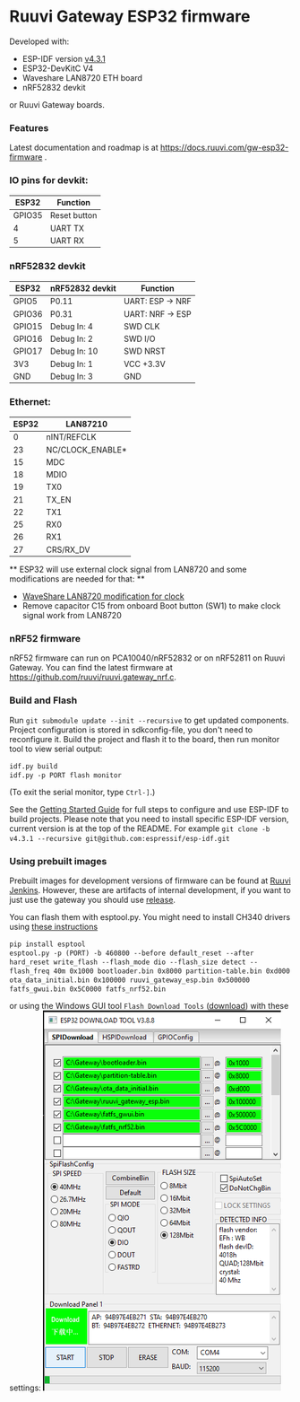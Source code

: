 # Ruuvi Gateway ESP32 firmware

Developed with:
* ESP-IDF version [v4.3.1](https://github.com/espressif/esp-idf/releases/tag/v4.3.1)
* ESP32-DevKitC V4
* Waveshare LAN8720 ETH board
* nRF52832 devkit

or Ruuvi Gateway boards.

### Features

Latest documentation and roadmap is at https://docs.ruuvi.com/gw-esp32-firmware . 

### IO pins for devkit:
| ESP32  |   Function   |
|--------|--------------|
| GPIO35 | Reset button |
| 4 | UART TX |
| 5 | UART RX |

### nRF52832 devkit
| ESP32  | nRF52832 devkit |     Function     |
|--------|-----------------|------------------|
| GPIO5  | P0.11           | UART: ESP -> NRF |
| GPIO36 | P0.31           | UART: NRF -> ESP |
| GPIO15 | Debug In: 4     | SWD CLK          |
| GPIO16 | Debug In: 2     | SWD I/O          |
| GPIO17 | Debug In: 10    | SWD NRST         |
| 3V3    | Debug In: 1     | VCC +3.3V        |
| GND    | Debug In: 3     | GND              |

### Ethernet:
| ESP32 | LAN87210 |
|----|---|
|  0 | nINT/REFCLK |
| 23 | NC/CLOCK_ENABLE* |
| 15 | MDC |
| 18 | MDIO |
| 19 | TX0 |
| 21 | TX_EN |
| 22 | TX1 |
| 25 | RX0 |
| 26 | RX1 |
| 27 | CRS/RX_DV |

** ESP32 will use external clock signal from LAN8720 and some modifications are needed for that: **
* [WaveShare LAN8720 modification for clock](https://sautter.com/blog/ethernet-on-esp32-using-lan8720/)
* Remove capacitor C15 from onboard Boot button (SW1) to make clock signal work from LAN8720

### nRF52 firmware
nRF52 firmware can run on PCA10040/nRF52832 or on nRF52811 on Ruuvi Gateway. You can find the latest firmware at https://github.com/ruuvi/ruuvi.gateway_nrf.c. 

### Build and Flash

Run `git submodule update --init --recursive` to get updated components. 
Project configuration is stored in sdkconfig-file, you don't need to reconfigure it. 
Build the project and flash it to the board, then run monitor tool to view serial output:

```
idf.py build
idf.py -p PORT flash monitor
```

(To exit the serial monitor, type ``Ctrl-]``.)

See the [Getting Started Guide](https://docs.espressif.com/projects/esp-idf/en/v4.3.1/esp32/get-started/index.html) for full steps to configure and use ESP-IDF to build projects. Please note that you need to install specific ESP-IDF version, current version is at the top of the README. For example `git clone -b v4.3.1 --recursive git@github.com:espressif/esp-idf.git`

### Using prebuilt images
Prebuilt images for development versions of firmware can be found at [Ruuvi Jenkins](https://jenkins.ruuvi.com/job/ruuvi_gateway_esp-PR/). However, these are artifacts of internal development, if you want to just use the gateway you should use [release](https://github.com/ruuvi/ruuvi.gateway_esp.c/releases).

You can flash them with esptool.py. You might need to install CH340 drivers using [these instructions](https://learn.sparkfun.com/tutorials/how-to-install-ch340-drivers#drivers-if-you-need-them)
```
pip install esptool
esptool.py -p (PORT) -b 460800 --before default_reset --after hard_reset write_flash --flash_mode dio --flash_size detect --flash_freq 40m 0x1000 bootloader.bin 0x8000 partition-table.bin 0xd000 ota_data_initial.bin 0x100000 ruuvi_gateway_esp.bin 0x500000 fatfs_gwui.bin 0x5C0000 fatfs_nrf52.bin
```

or using the Windows GUI tool `Flash Download Tools` ([download](https://www.espressif.com/en/support/download/other-tools)) with these settings:
![alt text](docs/guiflasher.png "Bootloader 0x1000, partition table 0x8000, ota_data_initial 0xd000, ruuvi_gateway_esp 0x100000, fatfs_gwui 0x500000, fatfs_nrf52 0x5C0000")


